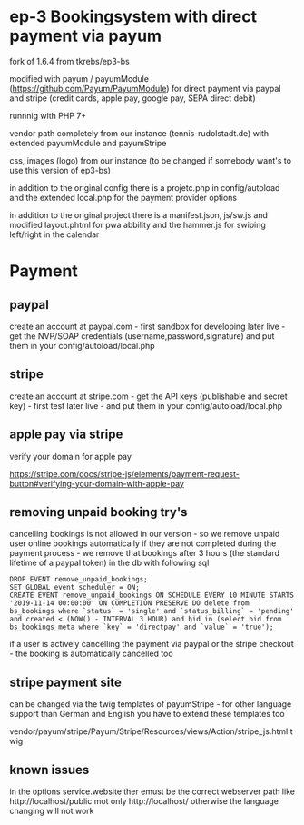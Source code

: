 # ep-3 Bookingsystem with direct payment via payum  
fork of 1.6.4 from tkrebs/ep3-bs

modified with payum / payumModule (https://github.com/Payum/PayumModule) for direct payment via paypal and stripe (credit cards, apple pay, google pay, SEPA direct debit) 

runnnig with PHP 7+ 

vendor path completely from our instance (tennis-rudolstadt.de) with extended payumModule and payumStripe

css, images (logo) from our instance (to be changed if somebody want's to use this version of ep3-bs)

in addition to the original config there is a projetc.php in config/autoload and the extended local.php for the payment provider options 

in addition to the original project there is a manifest.json, js/sw.js and modified layout.phtml for pwa abbility and the hammer.js for swiping left/right in the calendar



# Payment

## paypal
create an account at paypal.com - first sandbox for developing later live - get the NVP/SOAP credentials (username,password,signature) and put them in your config/autoload/local.php

## stripe
create an account at stripe.com - get the API keys (publishable and secret key) - first test later live - and put them in your config/autoload/local.php

## apple pay via stripe
verify your domain for apple pay

https://stripe.com/docs/stripe-js/elements/payment-request-button#verifying-your-domain-with-apple-pay

## removing unpaid booking try's
cancelling bookings is not allowed in our version - so we remove unpaid user online bookings automatically if they are not completed during the payment process - we remove that bookings after 3 hours (the standard lifetime of a paypal token) in the db with following sql
```
DROP EVENT remove_unpaid_bookings;
SET GLOBAL event_scheduler = ON;
CREATE EVENT remove_unpaid_bookings ON SCHEDULE EVERY 10 MINUTE STARTS '2019-11-14 00:00:00' ON COMPLETION PRESERVE DO delete from bs_bookings where `status` = 'single' and `status_billing` = 'pending' and created < (NOW() - INTERVAL 3 HOUR) and bid in (select bid from bs_bookings_meta where `key` = 'directpay' and `value` = 'true');
```
if a user is actively cancelling the payment via paypal or the stripe checkout - the booking is automatically cancelled too 

## stripe payment site
can be changed via the twig templates of payumStripe - for other language support than German and English you have to extend these templates too

vendor/payum/stripe/Payum/Stripe/Resources/views/Action/stripe_js.html.twig

## known issues
in the options service.website ther emust be the correct webserver path like http://localhost/public mot only http://localhost/ otherwise the language changing will not work 
